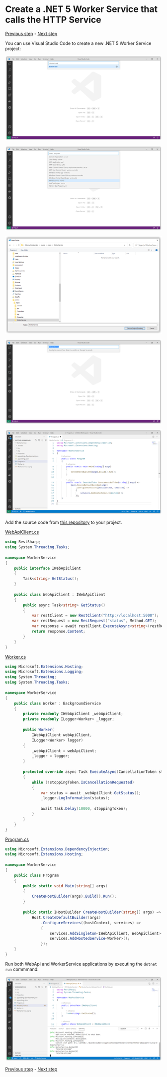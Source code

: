 # Create a .NET 5 Worker Service that calls the HTTP Service

[Previous step](step-01.md) - [Next step](step-03.md)

You can use Visual Studio Code to create a new .NET 5 Worker Service project:

![image](images/sshot-01.png)

![image](images/sshot-08.png)

![image](images/sshot-09.png)

![image](images/sshot-10.png)

![image](images/sshot-11.png)

Add the source code from [this repository](part-1/step-02/WorkerService) to your project.

[WebApiClient.cs](part-1/step-02/WorkerService/WebApiClient.cs)

```csharp
using RestSharp;
using System.Threading.Tasks;

namespace WorkerService
{
    public interface IWebApiClient
    {
        Task<string> GetStatus();
    }

    public class WebApiClient : IWebApiClient
    {
        public async Task<string> GetStatus()
        {
            var restClient = new RestClient("http://localhost:5000");
            var restRequest = new RestRequest("status", Method.GET);
            var response = await restClient.ExecuteAsync<string>(restRequest);
            return response.Content;
        }
    }
}
```

[Worker.cs](part-1/step-02/WorkerService/Worker.cs)

```csharp
using Microsoft.Extensions.Hosting;
using Microsoft.Extensions.Logging;
using System.Threading;
using System.Threading.Tasks;

namespace WorkerService
{
    public class Worker : BackgroundService
    {
        private readonly IWebApiClient _webApiClient;
        private readonly ILogger<Worker> _logger;

        public Worker(
            IWebApiClient webApiClient,
            ILogger<Worker> logger)
        {
            _webApiClient = webApiClient;
            _logger = logger;
        }

        protected override async Task ExecuteAsync(CancellationToken stoppingToken)
        {
            while (!stoppingToken.IsCancellationRequested)
            {
                var status = await _webApiClient.GetStatus();
                _logger.LogInformation(status);

                await Task.Delay(10000, stoppingToken);
            }
        }
    }
}
```

[Program.cs](part-1/step-02/WorkerService/Program.cs)

```csharp
using Microsoft.Extensions.DependencyInjection;
using Microsoft.Extensions.Hosting;

namespace WorkerService
{
    public class Program
    {
        public static void Main(string[] args)
        {
            CreateHostBuilder(args).Build().Run();
        }

        public static IHostBuilder CreateHostBuilder(string[] args) =>
            Host.CreateDefaultBuilder(args)
                .ConfigureServices((hostContext, services) =>
                {
                    services.AddSingleton<IWebApiClient, WebApiClient>();
                    services.AddHostedService<Worker>();
                });
    }
}
```

Run both WebApi and WorkerService applications by executing the ```dotnet run``` commmand:

![image](images/sshot-12.png)

[Previous step](step-01.md) - [Next step](step-03.md)